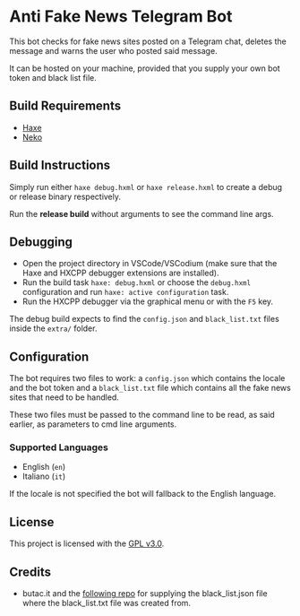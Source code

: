# Anti Fake News Telegram Bot

This bot checks for fake news sites posted on a Telegram chat,
deletes the message and warns the user who posted said message.

It can be hosted on your machine, provided that you supply your
own bot token and black list file.

## Build Requirements

- [Haxe](https://haxe.org)
- [Neko](https://nekovm.com)

## Build Instructions

Simply run either `haxe debug.hxml` or `haxe release.hxml` to create
a debug or release binary respectively.

Run the __release build__ without arguments to see the command line args.

## Debugging

- Open the project directory in VSCode/VSCodium (make sure that the Haxe and HXCPP debugger extensions are installed).
- Run the build task `haxe: debug.hxml` or choose the `debug.hxml` configuration and run `haxe: active configuration` task.
- Run the HXCPP debugger via the graphical menu or with the `F5` key.

The debug build expects to find the `config.json` and `black_list.txt` files
inside the `extra/` folder.

## Configuration

The bot requires two files to work: a `config.json` which contains the locale and
the bot token and a `black_list.txt` file which contains all the fake news sites that
need to be handled.

These two files must be passed to the command line to be read, as said
earlier, as parameters to cmd line arguments.

### Supported Languages

- English (`en`)
- Italiano (`it`)

If the locale is not specified the bot will fallback to the English language.

## License

This project is licensed with the [GPL v3.0](https://www.gnu.org/licenses/gpl-3.0.html).

## Credits

- butac.it and the [following repo](https://github.com/flodd/butac_black_list) for supplying the
black_list.json file where the black_list.txt file was created from.
